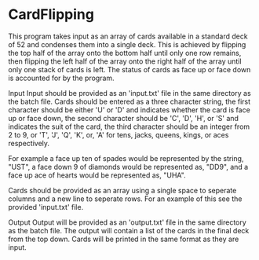# CardFlipping

This program takes input as an array of cards available in a standard deck of 52 and condenses them into a single deck.
This is achieved by flipping the top half of the array onto the bottom half until only one row remains, then flipping the left half
of the array onto the right half of the array until only one stack of cards is left.
The status of cards as face up or face down is accounted for by the program.

Input
Input should be provided as an 'input.txt' file in the same directory as the batch file.
Cards should be entered as a three character string, the first character should be either 'U' or 'D' and indicates whether the card is face up or face down,
the second character should be 'C', 'D', 'H', or 'S' and indicates the suit of the card, the third character should be an integer from 2 to 9, or 'T', 'J', 'Q', 'K', or, 'A'
for tens, jacks, queens, kings, or aces respectively.

For example a face up ten of spades would be represented by the string, "UST", a face down 9 of diamonds would be represented as, "DD9", and a face up ace of hearts would be represented as, "UHA".

Cards should be provided as an array using a single space to seperate columns and a new line to seperate rows. For an example of this see the provided 'input.txt' file.

Output
Output will be provided as an 'output.txt' file in the same directory as the batch file. The output will contain a list of the cards in the final deck from the top down.
Cards will be printed in the same format as they are input.
